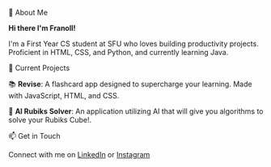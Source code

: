 👋 About Me

**Hi there I'm Franoll!**

I'm a First Year CS student at SFU who loves building productivity projects. Proficient in HTML, CSS, and Python, and currently learning Java.

🚀 Current Projects

📚 **Revise**: A flashcard app designed to supercharge your learning. Made with JavaScript, HTML, and CSS.

🧩 **AI Rubiks Solver**: An application utilizing AI that will give you algorithms to solve your Rubiks Cube!.

📫 Get in Touch

Connect with me on [LinkedIn](https://www.linkedin.com/in/franollf) or [Instagram](https://www.instagram.com/franollf/)
